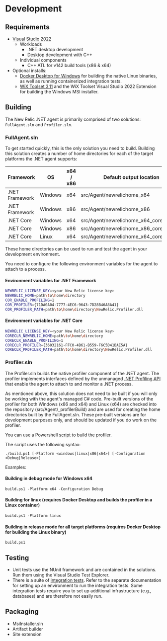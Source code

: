 # Development

## Requirements
* [Visual Studio 2022](https://visualstudio.microsoft.com/downloads/)
  * Workloads
    * .NET desktop development
    * Desktop development with C++
  * Individual components
    * C++ ATL for v142 build tools (x86 & x64)
* Optional installs:
  * [Docker Desktop for Windows](https://docs.docker.com/desktop/setup/install/windows-install/) for building the native Linux binaries, as well as running containerized integration tests.
  * [WiX Toolset 3.11](https://wixtoolset.org/releases/) and the WiX Toolset Visual Studio 2022 Extension for building the Windows MSI installer.

## Building

The New Relic .NET agent is primarily comprised of two solutions: `FullAgent.sln` and `Profiler.sln`.

### FullAgent.sln

To get started quickly, this is the only solution you need to build. Building this solution creates a number of home directories for each of the target platforms the .NET agent supports:

| Framework | OS | x64 / x86 | Default output location |
| --------- | -- | --------- | ----------------------- |
| .NET Framework | Windows | x64 | src/Agent/newrelichome_x64 |
| .NET Framework | Windows | x86 | src/Agent/newrelichome_x86 |
| .NET Core | Windows | x64 | src/Agent/newrelichome_x64_coreclr |
| .NET Core | Windows | x86 | src/Agent/newrelichome_x86_coreclr |
| .NET Core | Linux | x64 | src/Agent/newrelichome_x64_coreclr_linux |

These home directories can be used to run and test the agent in your development environment.

You need to configure the following environment variables for the agent to attach to a process.

#### Environment variables for .NET Framework
```bash
NEWRELIC_LICENSE_KEY=<your New Relic license key>
NEWRELIC_HOME=path\to\home\directory
COR_ENABLE_PROFILING=1
COR_PROFILER={71DA0A04-7777-4EC6-9643-7D28B46A8A41}
COR_PROFILER_PATH=path\to\home\directory\NewRelic.Profiler.dll
```

#### Environment variables for .NET Core
```bash
NEWRELIC_LICENSE_KEY=<your New Relic license key>
CORECLR_NEWRELIC_HOME=path\to\home\directory
CORECLR_ENABLE_PROFILING=1
CORECLR_PROFILER={36032161-FFC0-4B61-B559-F6C5D41BAE5A}
CORECLR_PROFILER_PATH=path\to\home\directory\NewRelic.Profiler.dll
```

### Profiler.sln

The Profiler.sln builds the native profiler component of the .NET agent. The profiler implements interfaces defined by the unmanaged [.NET Profiling API](https://docs.microsoft.com/en-us/dotnet/framework/unmanaged-api/profiling/) that enable the agent to attach to and monitor a .NET process.

As mentioned above, this solution does not need to be built if you will only be working with the agent's managed C# code. Pre-built versions of the profiler for both Windows (x86 and x64) and Linux (x64) are checked into the repository (src/Agent/_profilerBuild) and are used for creating the home directories built by the FullAgent.sln. These pre-built versions are for development purposes only, and should be updated if you do work on the profiler.

You can use a Powershell [script](../src/Agent/NewRelic/Profiler/build/build.ps1) to build the profiler.

The script uses the following syntax:
```
./build.ps1 [-Platform <windows|linux|x86|x64>] [-Configuration <Debug|Release>]
```
Examples:

#### Building in debug mode for Windows x64
```
build.ps1 -Platform x64 -Configuration Debug
```

#### Building for linux (requires Docker Desktop and builds the profiler in a Linux container)
```
build.ps1 -Platform linux
```

#### Building in release mode for all target platforms (requires Docker Desktop for building the Linux binary)
```
build.ps1
```

## Testing

* Unit tests use the NUnit framework and are contained in the solutions. Run them using the Visual Studio Test Explorer.
* There is a suite of [integration tests](integration-tests.md). Refer to the separate documentation for setting up an environment to run the integration tests. Some integration tests require you to set up additional infrastructure (e.g., databases) and are therefore not easily run.

## Packaging

* MsiInstaller.sln
* Artifact builder
* Site extension
